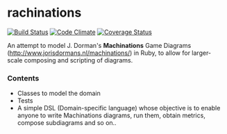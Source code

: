 rachinations
====================
[![Build Status](https://travis-ci.org/queirozfcom/rachinations.svg?branch=master)](https://travis-ci.org/queirozfcom/rachinations)
[![Code Climate](https://codeclimate.com/github/queirozfcom/rachinations.png)](https://codeclimate.com/github/queirozfcom/rachinations)
[![Coverage Status](https://coveralls.io/repos/queirozfcom/rachinations/badge.png?branch=master)](https://coveralls.io/r/queirozfcom/rachinations?branch=master)

An attempt to model J. Dorman's **Machinations** Game Diagrams (http://www.jorisdormans.nl/machinations/) in Ruby, to allow for larger-scale composing and scripting of diagrams.

### Contents

- Classes to model the domain
- Tests
- A simple DSL (Domain-specific language) whose objective is to enable anyone to write Machinations diagrams, run them, obtain metrics, compose subdiagrams and so on..
